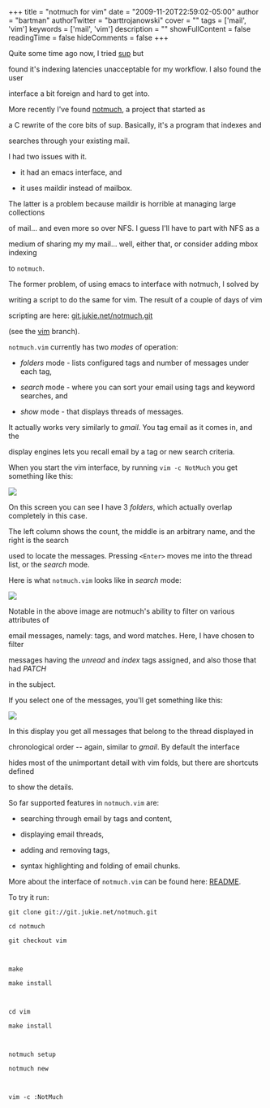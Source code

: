 +++
title = "notmuch for vim"
date = "2009-11-20T22:59:02-05:00"
author = "bartman"
authorTwitter = "barttrojanowski"
cover = ""
tags = ['mail', 'vim']
keywords = ['mail', 'vim']
description = ""
showFullContent = false
readingTime = false
hideComments = false
+++

Quite some time ago now, I tried [sup](http://sup.rubyforge.org/) but

found it's indexing latencies unacceptable for my workflow.  I also found the user

interface a bit foreign and hard to get into.



More recently I've found [notmuch](http://notmuchmail.org/), a project that started as

a C rewrite of the core bits of sup.  Basically, it's a program that indexes and

searches through your existing mail.



I had two issues with it.



 * it had an emacs interface, and

 * it uses maildir instead of mailbox.



<!--more-->



The latter is a problem because maildir is horrible at managing large collections

of mail... and even more so over NFS.  I guess I'll have to part with NFS as a

medium of sharing my my mail... well, either that, or consider adding mbox indexing

to `notmuch`.



The former problem, of using emacs to interface with notmuch, I solved by

writing a script to do the same for vim.  The result of a couple of days of vim

scripting are here: [git.jukie.net/notmuch.git](http://gitweb.jukie.net/notmuch.git)

(see the [vim](http://gitweb.jukie.net/notmuch.git?a=shortlog;h=refs/heads/vim) branch).



`notmuch.vim` currently has two *modes* of operation:



 * *folders* mode - lists configured tags and number of messages under each tag,

 * *search* mode - where you can sort your email using tags and keyword searches, and

 * *show* mode - that displays threads of messages.



It actually works very similarly to *gmail*.  You tag email as it comes in, and the

display engines lets you recall email by a tag or new search criteria.



When you start the vim interface, by running `vim -c NotMuch` you get something like this:



<img src=/~bart/blogimg/notmuch-vim-folders.png>



On this screen you can see I have 3 *folders*, which actually overlap completely in this case.

The left column shows the count, the middle is an arbitrary name, and the right is the search

used to locate the messages.  Pressing `<Enter>` moves me into the thread list, or the *search* mode.



Here is what `notmuch.vim` looks like in *search* mode:



<img src=/~bart/blogimg/notmuch-vim-search.png>



Notable in the above image are notmuch's ability to filter on various attributes of

email messages, namely: tags, and word matches.  Here, I have chosen to filter

messages having the *unread* and *index* tags assigned, and also those that had *PATCH*

in the subject.



If you select one of the messages, you'll get something like this:



<img src=/~bart/blogimg/notmuch-vim-show.png>



In this display you get all messages that belong to the thread displayed in

chronological order -- again, similar to *gmail*.  By default the interface

hides most of the unimportant detail with vim folds, but there are shortcuts defined

to show the details.



So far supported features in `notmuch.vim` are:



 * searching through email by tags and content,

 * displaying email threads,

 * adding and removing tags,

 * syntax highlighting and folding of email chunks.



More about the interface of `notmuch.vim` can be found here: [README](http://gitweb.jukie.net/notmuch.git?a=blob;f=vim/README;hb=refs/heads/vim).



To try it run:



    git clone git://git.jukie.net/notmuch.git

    cd notmuch

    git checkout vim



    make

    make install



    cd vim

    make install



    notmuch setup

    notmuch new



    vim -c :NotMuch


